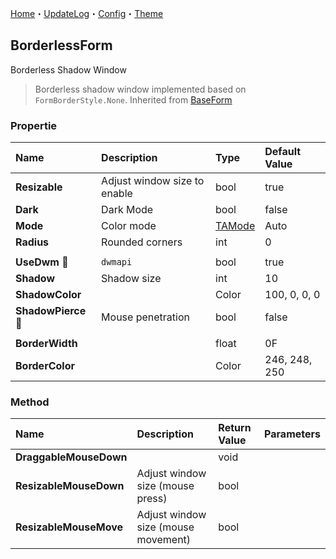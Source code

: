 ﻿[Home](../Home.md)・[UpdateLog](../UpdateLog.md)・[Config](../Config.md)・[Theme](../Theme.md)

## BorderlessForm

Borderless Shadow Window

> Borderless shadow window implemented based on `FormBorderStyle.None`. Inherited from [BaseForm](BaseForm)

### Propertie

Name | Description | Type | Default Value |
:--|:--|:--|:--|
**Resizable** | Adjust window size to enable | bool | true |
**Dark** | Dark Mode | bool | false |
**Mode** | Color mode | [TAMode](../Control/Enum.md#tamode) | Auto 
**Radius** | Rounded corners | int | 0 |
||||
**UseDwm** 🔴 | `dwmapi` | bool | true |
**Shadow** | Shadow size | int | 10 |
**ShadowColor** | | Color | 100, 0, 0, 0 |
**ShadowPierce** 🔴 | Mouse penetration | bool | false |
||||
**BorderWidth** | | float | 0F |
**BorderColor** | | Color | 246, 248, 250 |

### Method

Name | Description | Return Value | Parameters |
:--|:--|:--|:--|
**DraggableMouseDown** | | void ||
**ResizableMouseDown** | Adjust window size (mouse press) | bool ||
**ResizableMouseMove** | Adjust window size (mouse movement) | bool ||